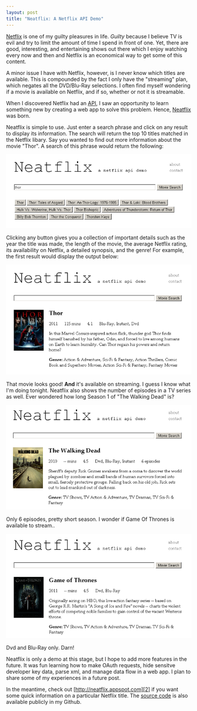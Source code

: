 ```yaml
---
layout: post
title: "Neatflix: A Netflix API Demo"
---
```


[Netflix][1] is one of my guilty pleasures in life. *Guilty* because I believe TV is evil and try to limit the amount of time I spend in front of one. Yet, there are good, interesting, and entertaining shows out there which I enjoy watching every now and then and Netflix is an economical way to get some of this content.

A minor issue I have with Netflix, however, is I never know which titles are available. This is compounded by the fact I only have the "streaming" plan, which negates all the DVD/Blu-Ray selections. I often find myself wondering if a movie is available on Netflix, and if so, whether or not it is streamable.

When I discovered Netflix had an [API][3], I saw an opportunity to learn something new by creating a web app to solve this problem. Hence, [Neatflix][2] was born.

Neatflix is simple to use. Just enter a search phrase and click on any result to display its information. The search will return the top 10 titles matched in the Netflix libary. Say you wanted to find out more information about the movie "Thor". A search of this phrase would return the following:

![neatflix home page](/assets/neatflix2.png)

Clicking any button gives you a collection of important details such as the year the title was made, the length of the movie, the average Netflix rating, its availability on Netflix, a detailed synopsis, and the genre! For example, the first result would display the output below:

![neatflix result page](/assets/neatflix3.png)

That movie looks good! **And** it's available on streaming. I guess I know what I'm doing tonight. Neatflix also shows the number of episodes in a TV series as well. Ever wondered how long Season 1 of "The Walking Dead" is?

![neatflix walking dead](/assets/neatflix4.png)

Only 6 episodes, pretty short season. I wonder if Game Of Thrones is available to stream..

![neatflix game of thrones](/assets/neatflix5.png)


Dvd and Blu-Ray only. Darn!

Neatflix is only a demo at this stage, but I hope to add more features in the future. It was fun learning how to make OAuth requests, hide sensitve developer key data, parse xml, and manage data flow in a web app. I plan to share some of my experiences in a future post.

In the meantime, check out [http://neatflix.appspot.com][2] if you want some quick information on a particular Netflix title. The [source code][4] is also available publicly in my Github.

[1]: http://www.netflix.com
[2]: http://neatflix.appspot.com
[3]: http://developer.netflix.com/
[4]: https://github.com/alexle/Neatflix
